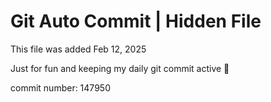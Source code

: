 # Git Auto Commit | Hidden File

This file was added Feb 12, 2025

Just for fun and keeping my daily git commit active 🤪

commit number: 147950
